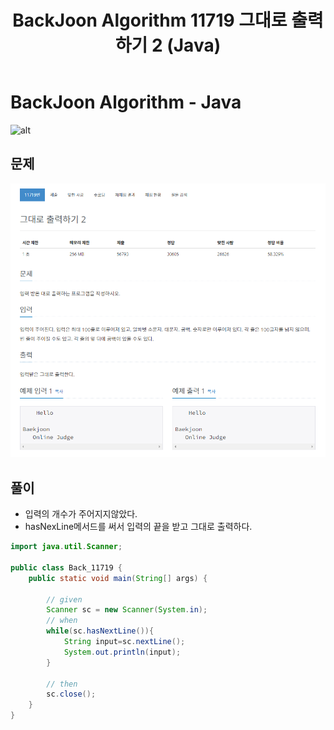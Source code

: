 ﻿---
published: true
title: BackJoon Algorithm 11719 그대로 출력하기 2 (Java)
layout: single
author_profile: true
read_time: true
comments: true
share: true
related: true
categories:
- Algorithm
description: 그대로 출력하기 2
tag : BackJoon
article_tag1: Algorithm
article_section: Algorithm
meta_keywords: BackJoon,Algorithm, java
last_modified_at: '2022-05-25 13:00:00 +0800'
toc: true
toc_sticky: true
toc_label: 목차
---

BackJoon Algorithm - Java
====================

![alt](https://d2gd6pc034wcta.cloudfront.net/images/logo@2x.png)

## 문제

![alt](/assets/images/post/Algorithm/11719.png)


## 풀이

* 입력의 개수가 주어지지않았다.
* hasNexLine메서드를 써서 입력의 끝을 받고 그대로 출력하다.

```java
import java.util.Scanner;

public class Back_11719 {
    public static void main(String[] args) {

        // given
        Scanner sc = new Scanner(System.in);
        // when
        while(sc.hasNextLine()){
            String input=sc.nextLine();
            System.out.println(input);
        }

        // then
        sc.close();
    }
}


```



